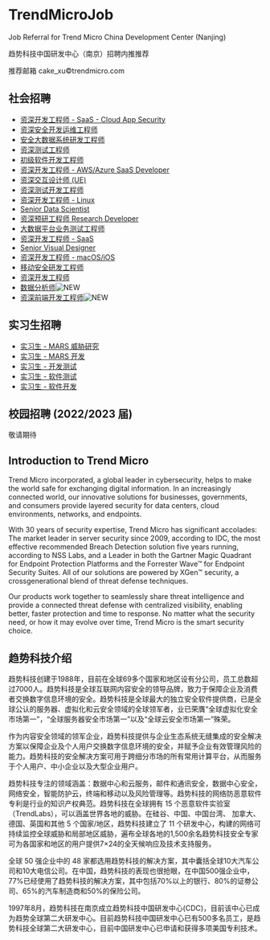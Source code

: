 # TrendMicroJob

Job Referral for Trend Micro China Development Center (Nanjing)

趋势科技中国研发中心（南京）招聘内推推荐

推荐邮箱 cake_xu©trendmicro.com


## 社会招聘

- [资深开发工程师 - SaaS - Cloud App Security](social/2.md)
- [资深安全开发运维工程师](social/3.md)
- [安全大数据系统研发工程师](social/9.md)
- [资深测试工程师](social/13.md)
- [初级软件开发工程师](social/14.md)
- [资深开发工程师 - AWS/Azure SaaS Developer](social/15.md)
- [资深交互设计师 (UE)](social/17.md)
- [资深测试开发工程师](social/21.md)
- [资深开发工程师 - Linux](social/22.md)
- [Senior Data Scientist](social/23.md)
- [资深预研工程师 Research Developer](social/24.md)
- [大数据平台业务测试工程师](social/26.md)
- [资深开发工程师 - SaaS](social/27.md)
- [Senior Visual Designer](social/29.md)
- [资深开发工程师 - macOS/iOS](social/30.md)
- [移动安全研发工程师](social/31.md)
- [资深开发工程师](social/32.md)
- [数据分析师](social/33.md)![NEW](https://img.shields.io/badge/NEW-brightengreen)
- [资深前端开发工程师](social/34.md)![NEW](https://img.shields.io/badge/NEW-brightengreen)


## 实习生招聘

- [实习生 - MARS 威胁研究](intern/3.md)
- [实习生 - MARS 开发](intern/4.md)
- [实习生 - 开发测试](intern/5.md)
- [实习生 - 软件测试](intern/6.md)
- [实习生 - 软件开发](intern/10.md)


## 校园招聘 (2022/2023 届)

敬请期待


## Introduction to Trend Micro

Trend Micro incorporated, a global leader in cybersecurity, helps to make the world safe for exchanging digital information. In an increasingly connected world, our innovative solutions for businesses, governments, and consumers provide layered security for data centers, cloud environments, networks, and endpoints.

With 30 years of security expertise, Trend Micro has significant accolades: The market leader in server security since 2009, according to IDC, the most effective recommended Breach Detection solution five years running, according to NSS Labs, and a Leader in both the Gartner Magic Quadrant for Endpoint Protection Platforms and the Forrester Wave™ for Endpoint Security Suites. All of our solutions are powered by XGen™ security, a crossgenerational blend of threat defense techniques.

Our products work together to seamlessly share threat intelligence and provide a connected threat defense with centralized visibility, enabling better, faster protection and time to response. No matter what the security need, or how it may evolve over time, Trend Micro is the smart security choice.


## 趋势科技介绍

趋势科技创建于1988年，目前在全球69多个国家和地区设有分公司，员工总数超过7000人。趋势科技是全球互联网内容安全的领导品牌，致力于保障企业及消费者交换数字信息环境的安全。趋势科技是全球最大的独立安全软件提供商，已是全球公认的服务器、虚拟化和云安全领域的全球领军者，业已荣膺“全球虚拟化安全市场第一”，“全球服务器安全市场第一”以及“全球云安全市场第一”殊荣。

作为内容安全领域的领军企业，趋势科技提供与企业生态系统无缝集成的安全解决方案以保障企业及个人用户交换数字信息环境的安全，并赋予企业有效管理风险的能力。趋势科技的安全解决方案可用于跨细分市场的所有常用计算平台，从而服务于个人用户、中小企业以及大型企业用户。

趋势科技专注的领域涵盖：数据中心和云服务，邮件和通讯安全，数据中心安全，网络安全，智能防护云，终端和移动以及风险管理等。趋势科技的网络防恶意软件专利是行业的知识产权典范。趋势科技在全球拥有 15 个恶意软件实验室（TrendLabs），可以涵盖世界各地的威胁。在硅谷、中国、中国台湾、 加拿大、 德国、英国和其他 5 个国家/地区，趋势科技建立了 11 个研发中心，构建的网络可持续监控全球威胁和局部地区威胁，遍布全球各地的1,500余名趋势科技安全专家可为各国家和地区的用户提供7×24的全天候响应及技术支持服务。

全球 50 强企业中的 48 家都选用趋势科技的解决方案，其中囊括全球10大汽车公司和10大电信公司。在中国，趋势科技的表现也很抢眼，在中国500强企业中，77%已经使用了趋势科技的解决方案，其中包括70%以上的银行、80%的证劵公司、65%的汽车制造商和50%的保险公司。

1997年8月，趋势科技在南京成立趋势科技中国研发中心(CDC)，目前该中心已成为趋势全球第二大研发中心。目前趋势科技中国研发中心已有500多名员工，是趋势科技全球第二大研发中心，目前中国研发中心已申请和获得多项美国专利技术。